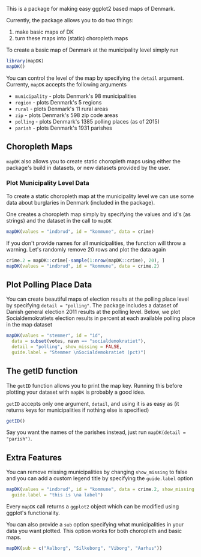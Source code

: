 <!-- README.md is generated from README.Rmd. Please edit that file -->
This is a package for making easy ggplot2 based maps of Denmark.

Currently, the package allows you to do two things:

1.  make basic maps of DK
2.  turn these maps into (static) choropleth maps

To create a basic map of Denmark at the municipality level simply run

``` r
library(mapDK)
mapDK()
```

You can control the level of the map by specifying the `detail` argument. Currenty, `mapDK` accepts the following arguments

-   `municipality` - plots Denmark's 98 municipalities
-   `region` - plots Denmark's 5 regions
-   `rural` - plots Denmark's 11 rural areas
-   `zip` - plots Denmark's 598 zip code areas
-   `polling` - plots Denmark's 1385 polling places (as of 2015)
-   `parish` - plots Denmark's 1931 parishes

Choropleth Maps
---------------

`mapDK` also allows you to create static choropleth maps using either the package's build in datasets, or new datasets provided by the user.

### Plot Municipality Level Data

To create a static choropleth map at the municipality level we can use some data about burglaries in Denmark (included in the package).

One creates a choropleth map simply by specifying the values and id's (as strings) and the dataset in the call to `mapDK`

``` r
mapDK(values = "indbrud", id = "kommune", data = crime)
```

If you don't provide names for all municipalities, the function will throw a warning. Let's randomly remove 20 rows and plot the data again

``` r
crime.2 = mapDK::crime[-sample(1:nrow(mapDK::crime), 20), ]
mapDK(values = "indbrud", id = "kommune", data = crime.2)
```

Plot Polling Place Data
-----------------------

You can create beautiful maps of election results at the polling place level by specifying `detail = "polling"`. The package includes a dataset of Danish general election 2011 results at the polling level. Below, we plot Socialdemokratiets election results in percent at each available polling place in the map dataset

``` r
mapDK(values = "stemmer", id = "id", 
  data = subset(votes, navn == "socialdemokratiet"),
  detail = "polling", show_missing = FALSE,
  guide.label = "Stemmer \nSocialdemokratiet (pct)")
```

The getID function
------------------

The `getID` function allows you to print the map key. Running this before plotting your dataset with `mapDK` is probably a good idea.

`getID` accepts only one argument, `detail`, and using it is as easy as (it returns keys for municipalities if nothing else is specified)

``` r
getID()
```

Say you want the names of the parishes instead, just run `mapDK(detail = "parish")`.

Extra Features
--------------

You can remove missing municipalities by changing `show_missing` to false and you can add a custom legend title by specifying the `guide.label` option

``` r
mapDK(values = "indbrud", id = "kommune", data = crime.2, show_missing = FALSE,
  guide.label = "this is \na label")
```

Every `mapDK` call returns a `ggplot2` object which can be modified using ggplot's functionality.

You can also provide a `sub` option specifying what municipalities in your data you want plotted. This option works for both choropleth and basic maps.

``` r
mapDK(sub = c("Aalborg", "Silkeborg", "Viborg", "Aarhus"))
```
